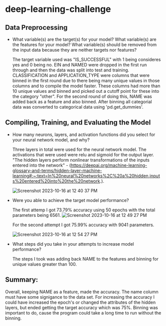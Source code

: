 # deep-learning-challenge

## Data Preprocessing
* What variable(s) are the target(s) for your model? What variable(s) are the features for your model? What variable(s) should be removed from the input data because they are neither targets nor features?

  The target variable used was "IS_SUCCESSFUL" with 1 being consideres yes and 0 being no.  EIN and NAMED were dropped in the first run through and then the data was split into test and training.  CLASSIFICATION and APPLICATION_TYPE were columns that were binned in the first round due to there being many unique values in those columns and to compile the model faster.  These columns had more than 10 unique values and binned and picked out a cutoff point for these into the category "other".  For the second round of doing this, NAME was added back as a feature and also binned.  After binning all categorial data was converted to categorical data using 'pd.get_dummies'.

  

## Compiling, Training, and Evaluating the Model
* How many neurons, layers, and activation functions did you select for your neural network model, and why?

  Three layers in total were used for the neural network model.  The activations that were used were relu and sigmoid for the output layer. "The hidden layers perform nonlinear transformations of the inputs entered into the network" - (https://deepai.org/machine-learning-glossary-and-terms/hidden-layer-machine-learning#:~:text=In%20neural%20networks%2C%20a%20hidden,inputs%20entered%20into%20the%20network.). 

  ![Screenshot 2023-10-16 at 12 40 37 PM](https://github.com/alebridegroom/deep-learning-challenge/assets/91504694/cfd58dea-5779-44ce-bfe3-8ab9a94e1f29)

* Were you able to achieve the target model performance?

  The first attemp I got 73.79% accuracy using 50 epochs with the total parameters being 6561.
  ![Screenshot 2023-10-16 at 12 49 27 PM](https://github.com/alebridegroom/deep-learning-challenge/assets/91504694/94b36863-479b-4e70-af60-9f86e4b49534)

  For the second attempt I got 75.99% accuracy with 9041 parameters.

  ![Screenshot 2023-10-16 at 12 54 27 PM](https://github.com/alebridegroom/deep-learning-challenge/assets/91504694/74376c5a-b26c-4857-951c-ac73c24d9145)


* What steps did you take in your attempts to increase model performance?

  The steps I took was adding back NAME to the features and binning for unique values greater than 100.

## Summary: 
 Overall, keeping NAME as a feature, made the accuracy.  The name column must have some signigance to the data set.  For increasing the accuracy I could have increased the epoch's or changed the attributes of the hidden layers, but ended getting the target accuracy which was 75%.  Binning was important to do, cause the program could take a long time to run without the binning. 

